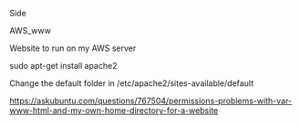 Side 

AWS_www

Website to run on my AWS server

sudo apt-get install apache2

Change the default folder in
/etc/apache2/sites-available/default

https://askubuntu.com/questions/767504/permissions-problems-with-var-www-html-and-my-own-home-directory-for-a-website


